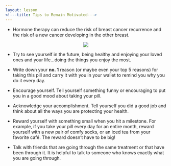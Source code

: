 ```yaml
---
layout: lesson
<!---title: Tips to Remain Motivated--->
---
```


* Hormone therapy can reduce the risk of breast cancer recurrence and the risk of a new cancer developing in the other breast.

<p align="center">
<img src="https://scnslabutsa.github.io/myhthelperEduContent/Images/Komen_female_taking_medicine.jpg"/> 
</p> 

* Try to see yourself in the future, being healthy and enjoying your loved ones and your life...doing the things you enjoy the most.

* Write down your **no. 1** reason (or maybe even your top 5 reasons) for taking this pill and carry it with you in your wallet to remind you why you do it every day.

* Encourage yourself. Tell yourself something funny or encouraging to put you in a good mood about taking your pill.

* Acknowledge your accomplishment. Tell yourself you did a good job and think about all the ways you are protecting your health. 

* Reward yourself with something small when you hit a milestone. For example, if you take your pill every day for an entire month, reward yourself with a new pair of comfy socks, or an iced tea from your favorite café. The reward doesn’t have to be big!

* Talk with friends that are going through the same treatment or that have been through it. It is helpful to talk to someone who knows exactly what you are going through.

